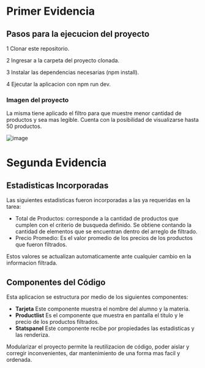 # Primer Evidencia

## **Pasos para la ejecucion del proyecto**

1 Clonar este repositorio.

2 Ingresar a la carpeta del proyecto clonada.

3 Instalar las dependencias necesarias (npm install).

4 Ejecutar la aplicacion con npm run dev.

### Imagen del proyecto
La misma tiene aplicado el filtro para que muestre menor cantidad de productos y sea mas legible. Cuenta con la posibilidad de visualizarse hasta 50 productos.

![image](https://github.com/user-attachments/assets/bdd5aaf8-d289-4020-bc3e-2b18cbbab763)


# Segunda Evidencia

## Estadisticas Incorporadas

Las siguientes estadisticas fueron incorporadas a las ya requeridas en la tarea:
   * Total de Productos: corresponde a la cantidad de productos que cumplen con el criterio de busqueda definido. Se obtiene contando la cantidad de elementos que se encuentran dentro del arreglo de filtrado.
   * Precio Promedio: Es el valor promedio de los precios de los productos que fueron filtrados.

Estos valores se actualizan automaticamente ante cualquier cambio en la informacion filtrada. 

## Componentes del Código

Esta aplicacion se estructura por medio de los siguientes componentes:

* **Tarjeta** Este componente muestra el nombre del alumno y la materia.
* **Productlist** Es el componente que muestra en pantalla el titulo y le precio de los productos filtrados.
* **Statspanel** Este componente recibe por propiedades las estadisticas y las renderiza.

Modularizar el proyecto permite la reutilizacion de código, poder aislar y corregir inconvenientes, dar mantenimiento de una forma mas facil y ordenada.
